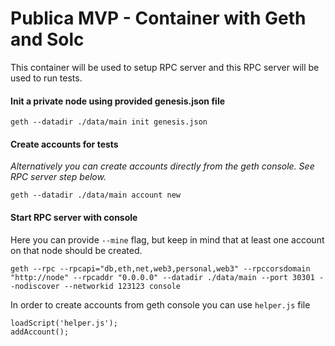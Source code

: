 # Publica MVP - Container with Geth and Solc

This container will be used to setup RPC server and this RPC server will be used to run tests.

#### Init a private node using provided genesis.json file
```
geth --datadir ./data/main init genesis.json
```

#### Create accounts for tests
*Alternatively you can create accounts directly from the geth console. See RPC server step below.*
```
geth --datadir ./data/main account new
```

#### Start RPC server with console
Here you can provide `--mine` flag, but keep in mind that at least one account on that node should be created.
```
geth --rpc --rpcapi="db,eth,net,web3,personal,web3" --rpccorsdomain "http://node" --rpcaddr "0.0.0.0" --datadir ./data/main --port 30301 --nodiscover --networkid 123123 console
```

In order to create accounts from geth console you can use `helper.js` file
```
loadScript('helper.js');
addAccount();
```
